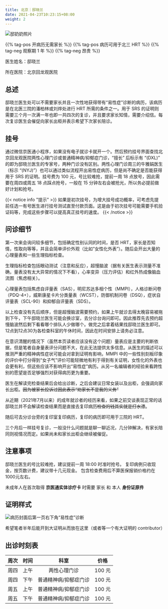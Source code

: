 ```yaml
---
title: 北京｜邸晓兰
date: 2021-04-23T10:23:15+08:00
weight: 2
---
```


![邸奶奶照片](images/doctor/di-xiaolan.jpg)

{{% tag-pos 开病历无需家长 %}}
{{% tag-pos 病历可用于北三 HRT %}}
{{% tag-neg 观察期 1 年 %}}
{{% tag-neg 昂贵 %}}

医生姓名：邸晓兰

所在医院：北京回龙观医院

## 总述

邸晓兰医生处可以不需要家长并且一次性地获得带有“易性症”诊断的病历，该病历是在北医三院的潘柏林或刘烨处进行 HRT 所需的条件之一。用于 SRS 的证明则需要三个月一次满一年也即一共四次的复诊，并且要求家长知情，需要介绍信。每次复诊医生会催促向家长出柜并表示希望下次家长陪诊。

## 挂号

通过微信京医通小程序，如果没有电子就诊卡就开一个。然后预约挂号界面查找北京回龙观医院两性心理门诊或普通精神病/抑郁症门诊，“擅长” 后标示有 “(DXL)” 的即为邸晓兰医生的专家号，两种门诊没有区别。两性心理门诊周三的牛雅娟医生（标示 “(NYJ)”）也可以通过类似流程开出易性症病历，但是尚不确定是否能获得用于 SRS 的证明。挂号费为 100 元，号比较难抢，提前一周 18 点放号，因此需要在周四或周五 18 点踩点抢号，一般在 15 分钟左右会被抢光，所以务必提前做好计划和抢号。

{{< notice info "提示" >}}
如果是初次挂号，为增大挂号成功概率，可考虑先提前任选一有号医生进行挂号测试直至付款页面。这是由于初次挂号可能需要手机验证码等，完成这些步骤可以提高真正挂号的速度。
{{< /notice >}}

## 问诊细节

第一次来会询问较多细节，包括确定性别认同的时间，是否 HRT，家长是否知情，性取向等等，并且会简单评价外观（比如“女性化外表”）。随后会开出大量的心理量表和一些生理指标检查。

生理指标检查包括眼动测试（注意和反应），超慢脑波（据有关医生表示测量不准确，量表没有太大异常的情况下不看），心率变异（压力评估）和红外热成像脑血流图（焦虑相关）。

心理量表包括焦虑自评量表（SAS），明尼苏达多相个性（MMPI），人格诊断问卷（PDQ-4+），威斯康星卡片分类量表（WCST），防御机制问卷（DSQ），症状自评量表（SCL-90）和抑郁自评量表（SDS）。

以上检查没有先后顺序，但是超慢脑波需要预约，如果上午就诊去得太晚容易被拖到下午，下午邸晓兰医生可能会换诊室，去分诊台询问即可。因此推荐先去预约超慢脑波然后剩下看看哪个排队人少做哪个。做完之后拿着结果找邸晓兰医生即可。12点到12点30为各检查科室的午休时间，因此在时间安排上请务必注意。

在意识清醒的情况下（虽然本页读者应该没有这个问题）量表应是主要的判断依据，但是笔者自身量表评分问题不大，在此无法提供太多信息。从医生的描述可以推测严重的精神病性症状可能会对拿到证明有影响，MMPI 中的一些性别刻板印象的评价中打分得到“女子气”评价可能轻微地有利于得到有关证明，女性化的外表也会更有利，但这些应该不影响开出“易性症”病历。从另一名编辑者的经验来看跨性别的愿望是否足够强烈对获得病历更为重要。

医生在解读完检查结果后会给出诊断，之后会建议日常女装以及出柜，会强调向家长出柜。~~因为被家长投诉过因此表示“劝家长不是我的义务”~~

从近期（2021年7月以来）的成年就诊者的经历来看，如果之前交谈表现正常的话邸晓兰并不会解读检查结果而是直接去复印病历~~检查的钱其实就是打水漂~~。

随后可去分诊台旁的复印室复印病历，复印的病历即可用于三院的 HRT。

三个月后一样挂号复诊，一般没什么问题就是聊一聊近况，几分钟解决，有家长陪同则视情况而定。如果尚未和家长出柜会继续被催促。

## 注意事项

邸晓兰医生的号比较难抢，建议提前一周 18:00 时准时抢号。
复印病例只收现金，按页数计费，建议带十几元现金。
包含检查费用后不算医保报销价格约在1000元左右。

未成年人在首次取得 **京医通实体诊疗卡** 时需要 家长 和 本人 **身份证原件**

## 证明样式

![病历封面后第一页右下角“易性症”诊断](/images/doctor/di-xiaolan-zm.jpg)

希望笔者半年后能开到大证明从而放在这里（或者等一个有大证明的 contributor）

## 出诊时刻表

| 周次 | 时间 | 科室 | 价格 |
| :---: | :---: | :---: | :---: |
| 周四 | 上午 | 两性心理门诊 | 100 元 |
| 周四 | 下午 | 普通精神病/抑郁症门诊 | 100 元 |
| 周五 | 上午 | 普通精神病/抑郁症门诊 | 100 元 |
| 周五 | 下午 | 普通精神病/抑郁症门诊 | 100 元 |
